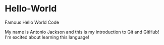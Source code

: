 # Hello-World
Famous Hello World Code

My name is Antonio Jackson and this is my introduction to Git and GitHub!
I'm excited about learning this language!

